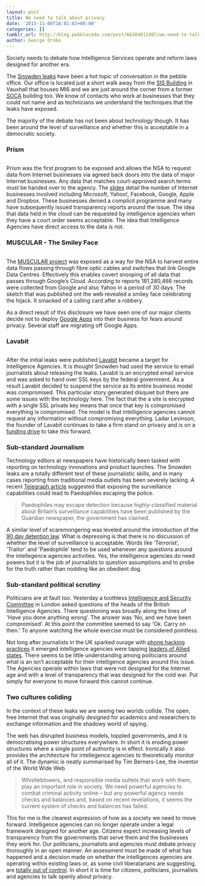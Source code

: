 ```yaml
---
layout: post
title: We need to talk about privacy
date: '2013-11-08T18:01:03+00:00'
categories: []
tumblr_url: http://blog.pebblecode.com/post/66384011407/we-need-to-talk-about-privacy
author: George Ornbo
---
```

<p>Society needs to debate how Intelligence Services operate and reform laws designed for another era.</p>

<p>The <a href="http://www.theguardian.com/world/edward-snowden">Snowden leaks</a> have been a hot topic of conversation in the pebble office. Our office is located just a short walk away from the <a href="https://en.wikipedia.org/wiki/SIS_Building">SIS Building</a> in Vauxhall that houses MI6 and we are just around the corner from a former <a href="https://en.wikipedia.org/wiki/Serious_Organised_Crime_Agency">SOCA</a> building too. We know of contacts who work at businesses that they could not name and as technicians we understand the techniques that the leaks have exposed.</p>

<p>The majority of the debate has not been about technology though. It has been around the level of surveillance and whether this is acceptable in a democratic society.</p>

<h3>Prism</h3>

<p><img src="http://media.tumblr.com/022b811f976620f2300840d91657fcc5/tumblr_inline_mvy51gzsOJ1qz7kgs.jpg" alt=""/></p>

<p>Prism was the first program to be exposed and allows the NSA to request data from Internet businesses via agreed back doors into the data of major Internet businesses. Any data that matches court-approved search terms must be handed over to the agency. The <a href="https://en.wikipedia.org/wiki/PRISM_(surveillance_program)#The_Slides">slides</a> detail the number of Internet businesses involved including Microsoft, Yahoo!, Facebook, Google, Apple and Dropbox. These businesses denied a complicit programme and many have subsequently issued transparency reports around the issue. The idea that data held in the cloud can be requested by intelligence agencies when they have a court order seems acceptable. The idea that Intelligence Agencies have direct access to the data is not.</p>

<h3>MUSCULAR - The Smiley Face</h3>

<p><img src="http://media.tumblr.com/c842cfa5f1a37dd0a6254487086a6d92/tumblr_inline_mvy4p18exg1qz7kgs.png" alt=""/></p>

<p>The <a href="http://www.theguardian.com/world/edward-snowden">MUSCULAR project</a> was exposed as a way for the NSA to harvest entire data flows passing through fibre optic cables and switches that link Google Data Centres. Effectively this enables covert snooping of all data that passes through Google&rsquo;s Cloud. According to reports 181,280,466 records were collected from Google and also Yahoo in a period of 30 days. The sketch that was published ont the web revealed a smiley face celebrating the hijack. It smacked of a calling card after a robbery.</p>

<p>As a direct result of this disclosure we have seen one of our major clients decide not to deploy <a href="http://www.google.com/enterprise/apps/business/">Google Apps</a> into their business for fears around privacy. Several staff are migrating off Google Apps.</p>

<h3>Lavabit</h3>

<p><img src="http://media.tumblr.com/9eac495a05bec842232da7506f3af9f5/tumblr_inline_mvy5k1i7cH1qz7kgs.jpg" alt=""/></p>

<p>After the initial leaks were published <a href="https://lavabit.com/">Lavabit</a> became a target for Intelligence Agencies. It is thought Snowden had used the service to email journalists about releasing the leaks. Lavabit is an encrypted email service and was asked to hand over SSL keys by the federal government. As a result Lavabit decided to suspend the service as its entire business model was compromised. This particular story generated disquiet but there are some issues with the technology here. The fact that the a site is encrypted with a single SSL private key means that once that key is compromised everything is compromised. The model is that intelligence agencies cannot request any information without compromising everything. Ladar Levinson, the founder of Lavabit continues to take a firm stand on privacy and is on a <a href="https://rally.org/lavabit">funding drive</a> to take this forward.</p>

<h3>Sub-standard Journalism</h3>

<p>Technology editors at newspapers have historically been tasked with reporting on technology innovations and product launches. The Snowden leaks are a totally different test of these journalistic skills, and in many cases reporting from traditional media outlets has been severely lacking. A recent <a href="http://www.telegraph.co.uk/news/uknews/terrorism-in-the-uk/10431337/Edward-Snowden-leaks-could-help-paedophiles-escape-police-says-government.html">Telegraph article</a> suggested that exposing the surveillance capabilities could lead to Paedophiles escaping the police.</p>

<blockquote>
  <p>Paedophiles may escape detection because highly-classified material about Britain’s surveillance capabilities have been published by the Guardian newspaper, the government has claimed.</p>
</blockquote>

<p>A similar level of scaremongering was leveled around the introduction of the <a href="https://en.wikipedia.org/wiki/90_day_detention">90 day detention law</a>. What is depressing is that there is no discussion of whether the level of surveillance is acceptable. Words like &lsquo;Terrorist&rsquo;, 'Traitor&rsquo; and 'Paedophile&rsquo; tend to be used whenever any questions around the intellegence agencies activities. Yes, the intelligence agencies do need powers but it is the job of journalists to question assumptions and to probe for the truth rather than nodding like an obedient dog.</p>

<h3>Sub-standard political scrutiny</h3>

<p>Politicians are at fault too. Yesterday a toothless <a href="http://isc.independent.gov.uk/">Intelligence and Security Committee</a> in London asked questions of the heads of the British Intelligence Agencies. There questioning was broadly along the lines of 'Have you done anything wrong&rsquo;. The answer was 'No, and we have been compromised&rsquo;. At this point the committee seemed to say 'Ok. Carry on then.&rsquo; To anyone watching the whole exercise must be considered pointless.</p>

<p>Not long after journalists in the UK sparked ourage with <a href="https://en.wikipedia.org/wiki/News_International_phone_hacking_scandal">phone hacking practices</a> it emerged intelligence agencies were tapping <a href="http://www.huffingtonpost.com/2013/10/23/merkel-phone-tapped_n_4150812.html">leaders of Allied states</a>. There seems to be little understanding among politicians around what is an isn&rsquo;t acceptable for their intelligence agencies around this issue. The Agencies operate within laws that were not designed for the Internet age and with a level of transparency that was designed for the cold war. Put simply for everyone to move forward this cannot continue.</p>

<h3>Two cultures coliding</h3>

<p>In the context of these leaks we are seeing two worlds collide. The open, free Internet that was originally designed for academics and researchers to exchange information and the shadowy world of spying.</p>

<p>The web has disrupted business models, toppled governments, and it is democratising power structures everywhere. In short it is eroding power structures where a single point of authority is in effect. Ironically it also provides the architecture for intellegence agencies to theoretically monitor all of it. The dynamic is neatly summarised by Tim Berners-Lee, the inventor of the World Wide Web.</p>

<blockquote>
  <p>Whistleblowers, and responsible media outlets that work with them, play an important role in society. We need powerful agencies to combat criminal activity online – but any powerful agency needs checks and balances and, based on recent revelations, it seems the current system of checks and balances has failed.</p>
</blockquote>

<p>This for me is the clearest expression of how as a society we need to move forward. Intelligence agencies can no longer operate under a legal framework designed for another age. Citizens expect increasing levels of transparency from the governments that serve them and the businesses they work for. Our politicians, journalists and agencies must debate privacy thoroughly in an open manner. An assessment must be made of what has happened and a decision made on whether the intelligences agencies are operating within existing laws or, as some civil liberatarians are suggesting, are <a href="http://www.independent.co.uk/news/uk/politics/new-laws-needed-for-out-of-control-intelligence-agencies-8669750.html">totally out of control</a>. In short it is time for citizens, politicians, journalists and agencies to talk openly about privacy.</p>
